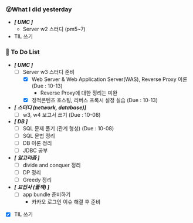 ### 😮What I did yesterday


- ***[ UMC ]***
  - Server w2 스터디 (pm5~7) 
- TIL 쓰기


###  🤔 To Do List

- ***[ UMC ]***
  - [ ] Server w3 스터디 준비
    - [x] Web Server & Web Application Server(WAS), Reverse Proxy 이론 (Due : 10-13)
      - Reverse Proxy에 대한 정리는 미완
    - [x] 정적콘텐츠 호스팅, 리버스 프록시 설정 실습 (Due : 10-13)

- ***[ 스터디 (network, database)]***
  - [ ] w3, w4 보고서 쓰기 (Due : 10-08)

- ***[ DB ]***
  - [ ] SQL 문제 풀기 (관계 형성) (Due : 10-08)
  - [ ] SQL 문법 정리
  - [ ] DB 이론 정리
  - [ ] JDBC 공부

- ***[ 알고리즘 ]***
  - [ ] divide and conquer 정리
  - [ ] DP 정리
  - [ ] Greedy 정리

- ***[ 묘집사 (플젝) ]***
  - [ ] app bundle 준비하기
    - 카카오 로그인 이슈 해결 후 준비
  
- [x] TIL 쓰기
    
